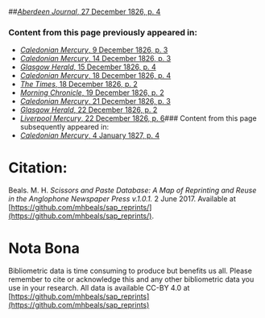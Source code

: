 ##[*Aberdeen Journal*, 27 December 1826, p. 4](https://mhbeals.github.io/sap_html/Aberdeen-Journal/Aberdeen-Journal-27-December-1826-p-4)

### Content from this page previously appeared in:
+ [*Caledonian Mercury*, 9 December 1826, p. 3](https://mhbeals.github.io/sap_html/Caledonian-Mercury/Caledonian-Mercury-9-December-1826-p-3)
+ [*Caledonian Mercury*, 14 December 1826, p. 3](https://mhbeals.github.io/sap_html/Caledonian-Mercury/Caledonian-Mercury-14-December-1826-p-3)
+ [*Glasgow Herald*, 15 December 1826, p. 4](https://mhbeals.github.io/sap_html/Glasgow-Herald/Glasgow-Herald-15-December-1826-p-4)
+ [*Caledonian Mercury*, 18 December 1826, p. 4](https://mhbeals.github.io/sap_html/Caledonian-Mercury/Caledonian-Mercury-18-December-1826-p-4)
+ [*The Times*, 18 December 1826, p. 2](https://mhbeals.github.io/sap_html/The-Times/The-Times-18-December-1826-p-2)
+ [*Morning Chronicle*, 19 December 1826, p. 2](https://mhbeals.github.io/sap_html/Morning-Chronicle/Morning-Chronicle-19-December-1826-p-2)
+ [*Caledonian Mercury*, 21 December 1826, p. 3](https://mhbeals.github.io/sap_html/Caledonian-Mercury/Caledonian-Mercury-21-December-1826-p-3)
+ [*Glasgow Herald*, 22 December 1826, p. 2](https://mhbeals.github.io/sap_html/Glasgow-Herald/Glasgow-Herald-22-December-1826-p-2)
+ [*Liverpool Mercury*, 22 December 1826, p. 6](https://mhbeals.github.io/sap_html/Liverpool-Mercury/Liverpool-Mercury-22-December-1826-p-6)### Content from this page subsequently appeared in:
+ [*Caledonian Mercury*, 4 January 1827, p. 4](https://mhbeals.github.io/sap_html/Caledonian-Mercury/Caledonian-Mercury-4-January-1827-p-4)
                    
# Citation: 

Beals. M. H. *Scissors and Paste Database: A Map of Reprinting and Reuse in the Anglophone Newspaper Press v.1.0.1.* 2 June 2017. Available at [https://github.com/mhbeals/sap_reprints/](https://github.com/mhbeals/sap_reprints/). 
                    
# Nota Bona

Bibliometric data is time consuming to produce but benefits us all. Please remember to cite or acknowledge this and any other bibliometric data you use in your research. All data is available CC-BY 4.0 at [https://github.com/mhbeals/sap_reprints](https://github.com/mhbeals/sap_reprints)